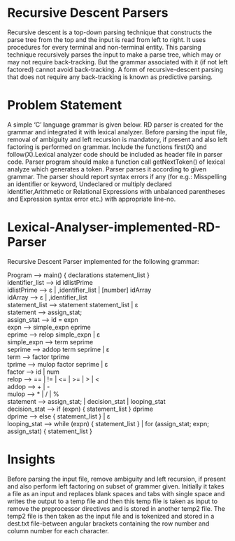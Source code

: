 # Recursive Descent Parsers
Recursive descent is a top-down parsing technique that constructs the parse tree from the top and the input is read from left to right. 
It uses procedures for every terminal and non-terminal entity. This parsing technique recursively parses the input to make a parse tree, 
which may or may not require back-tracking. But the grammar associated with it (if not left factored) cannot avoid back-tracking. 
A form of recursive-descent parsing that does not require any back-tracking is known as predictive parsing.

# Problem Statement
A simple ‘C’ language grammar is given below. RD parser is created for the grammar and integrated it with lexical analyzer. 
Before parsing the input file, removal of ambiguity and left recursion is mandatory, if present and also left factoring is performed on grammar. 
Include the functions first(X) and follow(X).Lexical analyzer code should be included as header file in parser code. 
Parser program should make a function call getNextToken() of lexical analyze which generates a token. Parser parses it according to given grammar. 
The parser should report syntax errors if any (for e.g.: Misspelling an identifier or keyword, Undeclared or multiply declared identifier,Arithmetic or Relational 
Expressions with unbalanced parentheses and Expression syntax error etc.) with appropriate line-no.

# Lexical-Analyser-implemented-RD-Parser
Recursive Descent Parser implemented for the following grammar:

Program --> main() { declarations statement_list } <br />
identifier_list --> id idlistPrime <br />
idlistPrime --> ε | ,identifier_list | [number] idArray <br />
idArray --> ε | ,identifier_list <br />
statement_list --> statement statement_list | ε <br />
statement --> assign_stat; <br />
assign_stat --> id = expn <br />
expn --> simple_expn eprime <br />
eprime --> relop simple_expn | ε <br />
simple_expn --> term seprime <br />
seprime --> addop term seprime | ε <br />
term --> factor tprime <br />
tprime --> mulop factor seprime | ε <br />
factor --> id | num <br />
relop --> == | != | <= | >= | > | < <br />
addop --> + | - <br />
mulop --> * | / | % <br />
statement --> assign_stat; | decision_stat | looping_stat <br />
decision_stat --> if (expn) { statement_list } dprime <br />
dprime --> else { statement_list } | ε <br />
looping_stat --> while (expn) { statement_list } | for (assign_stat; expn; assign_stat) { statement_list } 

# Insights
Before parsing the input file, remove ambiguity and left recursion, if present and also perform left factoring on subset of grammer given.
Initially it takes a file as an input and replaces blank spaces and tabs with single space and writes the output to a temp file and 
then this temp file is taken as input to remove the preprocessor directives and is stored in another temp2 file.
The temp2 file is then taken as the input file and is tokenized and stored in a dest.txt file-between angular brackets containing the row number 
and column number for each character.



